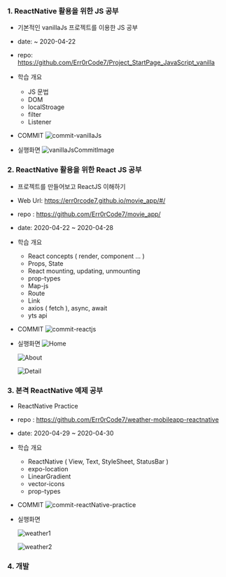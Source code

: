 ### 1. ReactNative 활용을 위한 JS 공부

- 기본적인 vanillaJs 프로젝트를 이용한 JS 공부
- date: ~ 2020-04-22
- repo: https://github.com/Err0rCode7/Project_StartPage_JavaScript_vanilla
- 학습 개요
    - JS 문법
    - DOM
    - localStroage
    - filter
    - Listener

- COMMIT
    ![commit-vanillaJs](https://user-images.githubusercontent.com/48249549/80568972-e13b9e00-8a32-11ea-9b9a-279f8514bb90.png)

- 실행화면
    ![vanillaJsCommitImage](https://user-images.githubusercontent.com/48249549/80569071-1c3dd180-8a33-11ea-8b45-dfbe864b3682.png)


### 2. ReactNative 활용을 위한 React JS 공부

- 프로젝트를 만들어보고 ReactJS 이해하기
- Web Url: https://err0rcode7.github.io/movie_app/#/
- repo : https://github.com/Err0rCode7/movie_app/
- date: 2020-04-22 ~ 2020-04-28
- 학습 개요
    - React concepts ( render, component ... )
    - Props, State 
    - React mounting, updating, unmounting
    - prop-types
    - Map-js
    - Route
    - Link
    - axios ( fetch ), async, await
    - yts api

- COMMIT
    ![commit-reactjs](https://user-images.githubusercontent.com/48249549/80696371-4619f580-8b12-11ea-9fd9-36cc523e2700.png)

- 실행화면
    ![Home](https://user-images.githubusercontent.com/48249549/80691436-36e37980-8b0b-11ea-99a5-72c112928f1a.png)

    ![About](https://user-images.githubusercontent.com/48249549/80691568-685c4500-8b0b-11ea-8307-14e1b7d18df0.png)

    ![Detail](https://user-images.githubusercontent.com/48249549/80691683-8cb82180-8b0b-11ea-9e55-672dc183d169.png)


### 3. 본격 ReactNative 예제 공부

- ReactNative Practice
- repo : https://github.com/Err0rCode7/weather-mobileapp-reactnative
- date: 2020-04-29 ~ 2020-04-30
- 학습 개요
    - ReactNative ( View, Text, StyleSheet, StatusBar )
    - expo-location
    - LinearGradient
    - vector-icons
    - prop-types

- COMMIT
    ![commit-reactNative-practice](https://user-images.githubusercontent.com/48249549/80696471-68ac0e80-8b12-11ea-84f2-4e28f7f4db05.png)

- 실행화면

    ![weather1](https://user-images.githubusercontent.com/48249549/80695075-57fa9900-8b10-11ea-9ada-a3c337984d10.png)

    ![weather2](https://user-images.githubusercontent.com/48249549/80695279-a1e37f00-8b10-11ea-9258-3b24bace4186.png)


### 4. 개발

